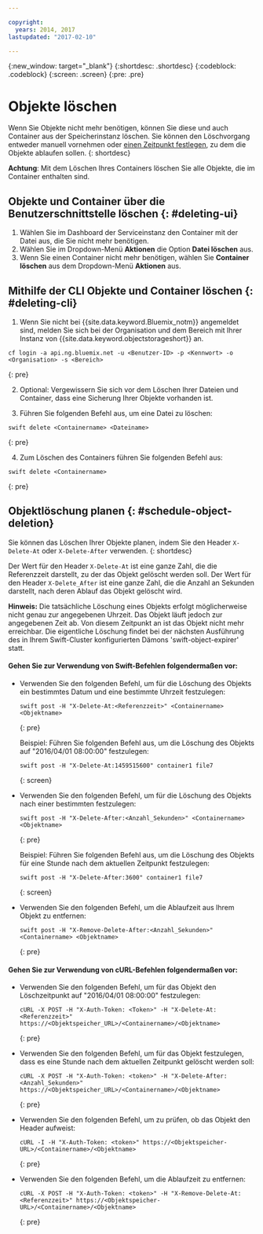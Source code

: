 ```yaml
---

copyright:
  years: 2014, 2017
lastupdated: "2017-02-10"

---
```

{:new_window: target="_blank"}
{:shortdesc: .shortdesc}
{:codeblock: .codeblock}
{:screen: .screen}
{:pre: .pre}


# Objekte löschen

Wenn Sie Objekte nicht mehr benötigen, können Sie diese und auch Container aus der Speicherinstanz löschen. Sie können den Löschvorgang entweder manuell vornehmen oder [einen Zeitpunkt festlegen](/docs/services/ObjectStorage/os_deletion.html#schedule-object-deletion), zu dem die Objekte ablaufen sollen.
{: shortdesc}

**Achtung**: Mit dem Löschen Ihres Containers löschen Sie alle Objekte, die im Container enthalten sind.


## Objekte und Container über die Benutzerschnittstelle löschen {: #deleting-ui}

1. Wählen Sie im Dashboard der Serviceinstanz den Container mit der Datei aus, die Sie nicht mehr benötigen.
2. Wählen Sie im Dropdown-Menü **Aktionen** die Option **Datei löschen** aus.
3. Wenn Sie einen Container nicht mehr benötigen, wählen Sie **Container löschen** aus dem Dropdown-Menü **Aktionen** aus.



## Mithilfe der CLI Objekte und Container löschen {: #deleting-cli}

1.  Wenn Sie nicht bei {{site.data.keyword.Bluemix_notm}} angemeldet sind, melden Sie sich bei der Organisation und dem Bereich mit Ihrer Instanz von {{site.data.keyword.objectstorageshort}} an.
  ```
  cf login -a api.ng.bluemix.net -u <Benutzer-ID> -p <Kennwort> -o <Organisation> -s <Bereich>
  ```
  {: pre}

2. Optional: Vergewissern Sie sich vor dem Löschen Ihrer Dateien und Container, dass eine Sicherung Ihrer Objekte vorhanden ist.

3. Führen Sie folgenden Befehl aus, um eine Datei zu löschen:
  ```
  swift delete <Containername> <Dateiname>
  ```
  {: pre}

4. Zum Löschen des Containers führen Sie folgenden Befehl aus:
  ```
  swift delete <Containername>
  ```
  {: pre}



## Objektlöschung planen {: #schedule-object-deletion}


Sie können das Löschen Ihrer Objekte planen, indem Sie den Header `X-Delete-At` oder `X-Delete-After` verwenden.
{: shortdesc}

Der Wert für den Header `X-Delete-At` ist eine ganze Zahl, die die Referenzzeit darstellt, zu der das Objekt gelöscht werden soll. Der Wert für den Header `X-Delete_After` ist eine ganze Zahl, die die Anzahl an Sekunden darstellt, nach deren Ablauf das Objekt gelöscht wird.

**Hinweis:** Die tatsächliche Löschung eines Objekts erfolgt möglicherweise nicht genau zur angegebenen Uhrzeit. Das Objekt läuft jedoch zur angegebenen Zeit ab. Von diesem Zeitpunkt an ist das Objekt nicht mehr erreichbar. Die eigentliche Löschung findet bei der nächsten Ausführung des in Ihrem Swift-Cluster konfigurierten Dämons 'swift-object-expirer' statt.

#### Gehen Sie zur Verwendung von Swift-Befehlen folgendermaßen vor:

* Verwenden Sie den folgenden Befehl, um für die Löschung des Objekts ein bestimmtes Datum und eine bestimmte Uhrzeit festzulegen:

    ```
    swift post -H "X-Delete-At:<Referenzzeit>" <Containername> <Objektname>
    ```
    {: pre}

    Beispiel:
    Führen Sie folgenden Befehl aus, um die Löschung des Objekts auf "2016/04/01 08:00:00" festzulegen:

    ```
    swift post -H "X-Delete-At:1459515600" container1 file7
    ```
    {: screen}

* Verwenden Sie den folgenden Befehl, um für die Löschung des Objekts nach einer bestimmten festzulegen:

    ```
    swift post -H "X-Delete-After:<Anzahl_Sekunden>" <Containername> <Objektname>
    ```
    {: pre}

    Beispiel:
    Führen Sie folgenden Befehl aus, um die Löschung des Objekts für eine Stunde nach dem aktuellen Zeitpunkt festzulegen:

    ```
    swift post -H "X-Delete-After:3600" container1 file7
    ```
    {: screen}

* Verwenden Sie den folgenden Befehl, um die Ablaufzeit aus Ihrem Objekt zu entfernen:

    ```
    swift post -H "X-Remove-Delete-After:<Anzahl_Sekunden>" <Containername> <Objektname>
    ```
    {: pre}



#### Gehen Sie zur Verwendung von cURL-Befehlen folgendermaßen vor:

* Verwenden Sie den folgenden Befehl, um für das Objekt den Löschzeitpunkt auf "2016/04/01 08:00:00" festzulegen:

    ```
    cURL -X POST -H "X-Auth-Token: <Token>" -H "X-Delete-At:<Referenzzeit>" https://<Objektspeicher_URL>/<Containername>/<Objektname>
    ```
    {: pre}

* Verwenden Sie den folgenden Befehl, um für das Objekt festzulegen, dass es eine Stunde nach dem aktuellen Zeitpunkt gelöscht werden soll:

    ```
    cURL -X POST -H "X-Auth-Token: <token>" -H "X-Delete-After:<Anzahl_Sekunden>" https://<Objektspeicher_URL>/<Containername>/<Objektname>
    ```
    {: pre}

* Verwenden Sie den folgenden Befehl, um zu prüfen, ob das Objekt den Header aufweist:

    ```
    cURL -I -H "X-Auth-Token: <token>" https://<Objektspeicher-URL>/<Containername>/<Objektname>
    ```
    {: pre}

* Verwenden Sie den folgenden Befehl, um die Ablaufzeit zu entfernen:

    ```
    cURL -X POST -H "X-Auth-Token: <token>" -H "X-Remove-Delete-At:<Referenzzeit>" https://<Objektspeicher-URL>/<Containername>/<Objektname>
    ```
    {: pre}
